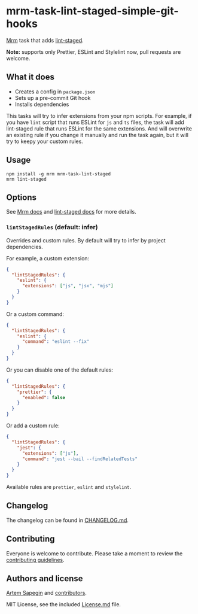 <!-- lint-staged-simple-git-hooks -->

# mrm-task-lint-staged-simple-git-hooks

[Mrm](https://github.com/sapegin/mrm) task that adds [lint-staged](https://github.com/okonet/lint-staged).

**Note:** supports only Prettier, ESLint and Stylelint now, pull requests are welcome.

## What it does

- Creates a config in `package.json`
- Sets up a pre-commit Git hook
- Installs dependencies

This tasks will try to infer extensions from your npm scripts. For example, if you have `lint` script that runs ESLint for `js` and `ts` files, the task will add lint-staged rule that runs ESLint for the same extensions. And will overwrite an existing rule if you change it manually and run the task again, but it will try to keepy your custom rules.

## Usage

```
npm install -g mrm mrm-task-lint-staged
mrm lint-staged
```

## Options

See [Mrm docs](../../docs/Getting_started.md) and [lint-staged docs](https://github.com/okonet/lint-staged/blob/master/README.md) for more details.

### `lintStagedRules` (default: infer)

Overrides and custom rules. By default will try to infer by project dependencies.

For example, a custom extension:

```json
{
  "lintStagedRules": {
    "eslint": {
      "extensions": ["js", "jsx", "mjs"]
    }
  }
}
```

Or a custom command:

```json
{
  "lintStagedRules": {
    "eslint": {
      "command": "eslint --fix"
    }
  }
}
```

Or you can disable one of the default rules:

```json
{
  "lintStagedRules": {
    "prettier": {
      "enabled": false
    }
  }
}
```

Or add a custom rule:

```json
{
  "lintStagedRules": {
    "jest": {
      "extensions": ["js"],
      "command": "jest --bail --findRelatedTests"
    }
  }
}
```

Available rules are `prettier`, `eslint` and `stylelint`.

## Changelog

The changelog can be found in [CHANGELOG.md](CHANGELOG.md).

## Contributing

Everyone is welcome to contribute. Please take a moment to review the [contributing guidelines](../../Contributing.md).

## Authors and license

[Artem Sapegin](https://sapegin.me) and [contributors](https://github.com/sapegin/mrm/graphs/contributors).

MIT License, see the included [License.md](License.md) file.

